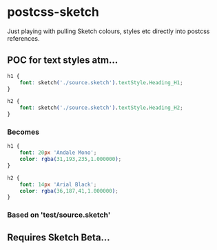 # postcss-sketch
Just playing with pulling Sketch colours, styles etc directly into postcss references.

## POC for text styles atm...

```css
h1 {
    font: sketch('./source.sketch').textStyle.Heading_H1;
}

h2 {
    font: sketch('./source.sketch').textStyle.Heading_H2;
}
```

### Becomes

```css
h1 {
    font: 20px 'Andale Mono';
    color: rgba(31,193,235,1.000000);
}

h2 {
    font: 14px 'Arial Black';
    color: rgba(36,187,41,1.000000);
}
```

### Based on 'test/source.sketch'

## Requires Sketch Beta...